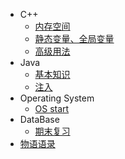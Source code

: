 - C++ 
	-  [内存空间](内存模型和名称空间.md)
	-  [静态变量、全局变量](C++小结.md)
	-  [高级用法](#)
- Java
	- [基本知识](#)
	- [注入](#)
- Operating System
	- [OS start](#)
- DataBase
  - [期末复习](数据库小结.md)
- [物语语录](物语语录.md)


